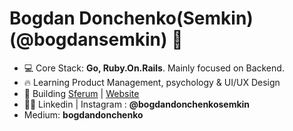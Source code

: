 <h1 align="left">Bogdan Donchenko(Semkin) (@bogdansemkin) 👋</h1>

- 💻 Core Stack: **Go, Ruby.On.Rails**. Mainly focused on Backend.
- 🔥 Learning Product Management, psychology & UI/UX Design
- 🚀 Building <a href="https://sferum.ru" target="blank">Sferum</a>
| <a href="https://sferum.ru/"  target="blank">Website</a>
- 👨‍💻 Linkedin | Instagram : **@bogdandonchenkosemkin**
- Medium: **bogdandonchenko**
